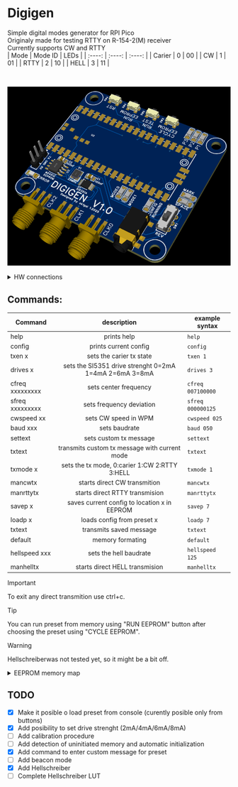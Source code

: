 # Digigen<br/>
Simple digital modes generator for RPI Pico<br/>
Originaly made for testing RTTY on R-154-2(M) receiver<br/>
Currently supports CW and RTTY<br/>
| Mode | Mode ID | LEDs |
| :----: | :----: | :----: |
| Carier | 0 | 00 |
| CW | 1 | 01 |
| RTTY | 2 | 10 |
| HELL | 3 | 11 |

<br/>

![Image of the PCB.](/images/PCB_render.png)

<details>

<summary>HW connections</summary>
Both EEPROM and SI5351 share the same bus.<br/>
SDA: 4<br/>
DCL: 5<br/>
ERROR LED: 2<br/>
TTY_TX_PIN: 8<br/>
TTY_RX_PIN: 9<br/>
MODE0_LED_PIN: 10<br/>
MODE1_LED_PIN: 11<br/>
RUNNING_LED_PIN: 13<br/>
SPACE_LED_PIN: 15<br/>
MARK_LED_PIN: 14<br/>
PROG1_LED_PIN: 16<br/>
PROG2_LED_PIN: 17<br/>
PROG3_LED_PIN: 18<br/>
PROGRAM_BTN_PIN: 20<br/>
TEST_BTN_PIN: 21<br/>
RUN_FROM_EEPROM_BTN_PIN: 22<br/>
</details>

## Commands:

| Command | description | example syntax |
| ---- | :----: | ---- |
| help | prints help | `help` |
| config | prints current config | `config` |
| txen x | sets the carier tx state | `txen 1` |
| drives x | sets the SI5351 drive strenght 0=2mA 1=4mA 2=6mA 3=8mA | `drives 3` |
| cfreq xxxxxxxxx | sets center frequency | `cfreq 007100000` |
| sfreq xxxxxxxxx | sets frequency deviation | `sfreq 000000125` |
| cwspeed xx | sets CW speed in WPM | `cwspeed 025` |
| baud xxx | sets baudrate | `baud 050` |
| settext | sets custom tx message | `settext` |
| txtext | transmits custom tx message with current mode | `txtext` |
| txmode x | sets the tx mode, 0:carier 1:CW 2:RTTY  3:HELL | `txmode 1` |
| mancwtx | starts direct CW transmition | `mancwtx` |
| manrttytx | starts direct RTTY transmision | `manrttytx` |
| savep x | saves current config to location x in EEPROM | `savep 7` |
| loadp x | loads config from preset x | `loadp 7` |
| txtext | transmits saved message | `txtext` |
| default | memory formating | `default` |
| hellspeed xxx | sets the hell baudrate | `hellspeed 125` |
| manhelltx | starts direct HELL transmision | `manhelltx` |
> [!IMPORTANT]
> To exit any direct transmition use ctrl+c.

> [!TIP]
> You can run preset from memory using "RUN EEPROM" button after choosing the preset using "CYCLE EEPROM".

> [!WARNING]
> Hellschreiberwas not tested yet, so it might be a bit off.


<details>
<summary>EEPROM memory map</summary>
0x0000-0x003f last config<br/>
0x0040-0x007f preset 0<br/>
0x0080-0x00bf preset 1<br/>
0x00c0-0x00ff preset 2<br/>
0x0100-0x013f preset 3<br/>
0x0140-0x017f preset 4<br/>
0x0180-0x01bf preset 5<br/>
0x01c0-0x01ff preset 6<br/>
0x0200-0x023f preset 7<br/>
0x0240-0x027f Calibration data<br/>
<br/>
Preset organisation:<br/>
Each preset is 64 bytes long<br/>

| value | offset | type | size |
| ---- | ---- | ---- | ---- |
| mode | 0 | uint8 | 1B |
| cfreq | 1 | uint64 | 8B |
| sfreq | 9 | uint64 | 8B |
| baudrate | 17 | uint16 | 2B |
| cw speed | 19 | uint8 | 1B |
| drive strenght | 20 | uint8 | 1B |
| custom text length | 31 | uint8 | 1B |
| custom text | 32 | char array | 32B |
</details>

## TODO<br/>
- [x] Make it posible o load preset from console (curently posible only from buttons)
- [x] Add posibility to set drive strenght (2mA/4mA/6mA/8mA)
- [ ] Add calibration procedure
- [ ] Add detection of uninitiated memory and automatic initialization
- [x] Add command to enter custom message for preset
- [ ] Add beacon mode
- [x] Add Hellschreiber
- [ ] Complete Hellschreiber LUT
